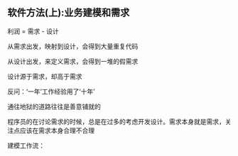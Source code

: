 ## 软件方法(上):业务建模和需求



利润 = 需求 - 设计



从需求出发，映射到设计，会得到大量重复代码

从设计出发，来定义需求，会得到一堆的假需求



设计源于需求，却高于需求



反问：‘一年’工作经验用了‘十年’

通往地狱的道路往往是善意铺就的



程序员的在讨论需求的时候，总是在过多的考虑开发设计。需求本身就是需求，关注点应该在需求本身合理不合理



建模工作流：

